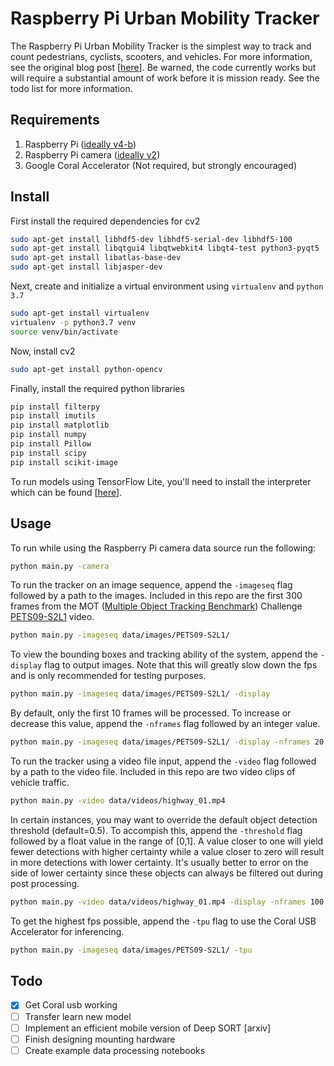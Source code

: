 # Raspberry Pi Urban Mobility Tracker
The Raspberry Pi Urban Mobility Tracker is the simplest way to track and count pedestrians, cyclists, scooters, and vehicles. For more information, see the original blog post [<a target="_blank" href="https://nathanrooy.github.io/posts/2019-02-06/raspberry-pi-deep-learning-traffic-tracker/">here</a>]. Be warned, the code currently works but will require a substantial amount of work before it is mission ready. See the todo list for more information.

## Requirements
1) Raspberry Pi (<a target="_blank" href="https://www.raspberrypi.org/products/raspberry-pi-4-model-b"/>ideally v4-b</a>)
2) Raspberry Pi camera (<a target="_blank" href="https://www.raspberrypi.org/products/camera-module-v2/">ideally v2</a>)
3) Google Coral Accelerator (Not required, but strongly encouraged)

## Install

First install the required dependencies for cv2
```sh
sudo apt-get install libhdf5-dev libhdf5-serial-dev libhdf5-100
sudo apt-get install libqtgui4 libqtwebkit4 libqt4-test python3-pyqt5
sudo apt-get install libatlas-base-dev
sudo apt-get install libjasper-dev
```
Next, create and initialize a virtual environment using `virtualenv` and `python 3.7`
```sh
sudo apt-get install virtualenv
virtualenv -p python3.7 venv
source venv/bin/activate
```

Now, install cv2
```sh
sudo apt-get install python-opencv
```
Finally, install the required python libraries
```sh
pip install filterpy
pip install imutils
pip install matplotlib
pip install numpy
pip install Pillow
pip install scipy
pip install scikit-image
```
To run models using TensorFlow Lite, you'll need to install the interpreter which can be found [<a target="_blank" href="https://www.tensorflow.org/lite/guide/python">here</a>].

## Usage
To run while using the Raspberry Pi camera data source run the following:
``` sh
python main.py -camera
```
To run the tracker on an image sequence, append the `-imageseq` flag followed by a path to the images. Included in this repo are the first 300 frames from the MOT (<a target="_blank" href="https://motchallenge.net/">Multiple Object Tracking Benchmark</a>) Challenge <a target="_blank" href="https://motchallenge.net/vis/PETS09-S2L1">PETS09-S2L1</a> video.
```sh
python main.py -imageseq data/images/PETS09-S2L1/
```
To view the bounding boxes and tracking ability of the system, append the `-display` flag to output images. Note that this will greatly slow down the fps and is only recommended for testing purposes.
```sh
python main.py -imageseq data/images/PETS09-S2L1/ -display
```
By default, only the first 10 frames will be processed. To increase or decrease this value, append the `-nframes` flag followed by an integer value.
```sh
python main.py -imageseq data/images/PETS09-S2L1/ -display -nframes 20
```
To run the tracker using a video file input, append the `-video` flag followed by a path to the video file. Included in this repo are two video clips of vehicle traffic.
```sh
python main.py -video data/videos/highway_01.mp4
```
In certain instances, you may want to override the default object detection threshold (default=0.5). To accompish this, append the `-threshold` flag followed by a float value in the range of [0,1]. A value closer to one will yield fewer detections with higher certainty while a value closer to zero will result in more detections with lower certainty. It's usually better to error on the side of lower certainty since these objects can always be filtered out during post processing.
```sh
python main.py -video data/videos/highway_01.mp4 -display -nframes 100 -threshold 0.4
```
To get the highest fps possible, append the `-tpu` flag to use the Coral USB Accelerator for inferencing.
```sh
python main.py -imageseq data/images/PETS09-S2L1/ -tpu
```

## Todo
- [x] Get Coral usb working
- [ ] Transfer learn new model
- [ ] Implement an efficient mobile version of Deep SORT [arxiv]
- [ ] Finish designing mounting hardware
- [ ] Create example data processing notebooks
